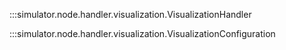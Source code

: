 :::simulator.node.handler.visualization.VisualizationHandler

:::simulator.node.handler.visualization.VisualizationConfiguration